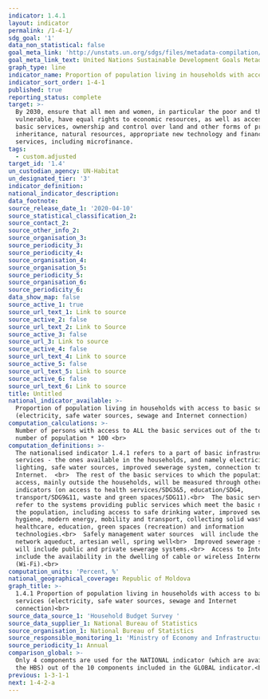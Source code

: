 ```yaml
---
indicator: 1.4.1
layout: indicator
permalink: /1-4-1/
sdg_goal: '1'
data_non_statistical: false
goal_meta_link: 'http://unstats.un.org/sdgs/files/metadata-compilation/Metadata-Goal-1.pdf'
goal_meta_link_text: United Nations Sustainable Development Goals Metadata (pdf 894kB)
graph_type: line
indicator_name: Proportion of population living in households with access to basic services
indicator_sort_order: 1-4-1
published: true
reporting_status: complete
target: >-
  By 2030, ensure that all men and women, in particular the poor and the
  vulnerable, have equal rights to economic resources, as well as access to
  basic services, ownership and control over land and other forms of property,
  inheritance, natural resources, appropriate new technology and financial
  services, including microfinance.
tags:
  - custom.adjusted
target_id: '1.4'
un_custodian_agency: UN-Habitat
un_designated_tier: '3'
indicator_definition: 
national_indicator_description: 
data_footnote: 
source_release_date_1: '2020-04-10'
source_statistical_classification_2: 
source_contact_2: 
source_other_info_2: 
source_organisation_3: 
source_periodicity_3: 
source_periodicity_4: 
source_organisation_4: 
source_organisation_5: 
source_periodicity_5: 
source_organisation_6: 
source_periodicity_6: 
data_show_map: false
source_active_1: true
source_url_text_1: Link to source
source_active_2: false
source_url_text_2: Link to Source
source_active_3: false
source_url_3: Link to source
source_active_4: false
source_url_text_4: Link to source
source_active_5: false
source_url_text_5: Link to source
source_active_6: false
source_url_text_6: Link to source
title: Untitled
national_indicator_available: >-
  Proportion of population living in households with access to basic services
  (electricity, safe water sources, sewage and Internet connection)
computation_calculations: >-
  Number of persons with access to ALL the basic services out of the total
  number of population * 100 <br>
computation_definitions: >-
  The nationalised indicator 1.4.1 refers to a part of basic infrastructure
  services - the ones available in the households, and namely electricity
  lighting, safe water sources, improved sewerage system, connection to
  Internet.  <br>  The rest of the basic services to which the population has
  access, mainly outside the households, will be measured through other SDG
  indicators (on access to health services/SDG3&5, education/SDG4,
  transport/SDG9&11, waste and green spaces/SDG11).<br>  The basic services
  refer to the systems providing public services which meet the basic needs of
  the population, including access to safe drinking water, improved sewerage and
  hygiene, modern energy, mobility and transport, collecting solid waste,
  healthcare, education, green spaces (recreation) and information
  technologies.<br>  Safely management water sources  will include the public
  network aqueduct, artesian well, spring well<br>  Improved sewerage systems
  will include public and private sewerage systems.<br>  Access to Internet will
  include the availability in the dwelling of cable or wireless Internet
  (Wi-Fi).<br>
computation_units: 'Percent, %'
national_geographical_coverage: Republic of Moldova
graph_title: >-
  1.4.1 Proportion of population living in households with access to basic
  services (electricity, safe water sources, sewage and Internet
  connection)<br> 
source_data_source_1: 'Household Budget Survey '
source_data_supplier_1: National Bureau of Statistics
source_organisation_1: National Bureau of Statistics
source_responsible_monitoring_1: 'Ministry of Economy and Infrastructure<br> '
source_periodicity_1: Annual
comparison_global: >-
  Only 4 components are used for the NATIONAL indicator (which are available in
  the HBS) out of the 10 components included in the GLOBAL indicator.<br>
previous: 1-3-1-1
next: 1-4-2-a
---
```

